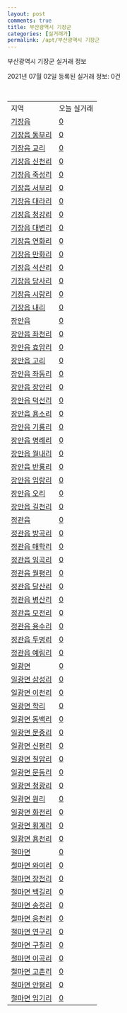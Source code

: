 ```yaml
---
layout: post
comments: true
title: 부산광역시 기장군
categories: [실거래가]
permalink: /apt/부산광역시 기장군
---
```


부산광역시 기장군 실거래 정보

2021년 07월 02일 등록된 실거래 정보: 0건

<script type="text/javascript">
  google.charts.load('current', {'packages':['corechart']});
  google.charts.setOnLoadCallback(drawChart);

  function drawChart() {
    var data = google.visualization.arrayToDataTable([['거래일', '매매', '전월세', '전매'], ['20-07', 228, 360, 226], ['20-08', 211, 323, 132], ['20-09', 250, 378, 89], ['20-10', 393, 331, 145], ['20-11', 863, 289, 134], ['20-12', 456, 357, 53], ['21-01', 322, 305, 24], ['21-02', 242, 258, 21], ['21-03', 302, 313, 12], ['21-04', 281, 283, 9], ['21-05', 351, 225, 23], ['21-06', 235, 153, 12]]);

    var options = {
      title: '최근 유형별 거래량 추이',
      legend: { position: 'bottom' }
    };

    var chart = new google.visualization.LineChart(document.getElementById('columnchart_material'));
    chart.draw(data, (options));
  }
</script>

<div id="columnchart_material" style="width: 95%; margin-left: -35px"></div>
<br>
<table class="sortable">
  <tr>
    <td>지역</td>
    <td>오늘 실거래</td>
  </tr>

  
  <tr class="item">
    <td><a href="부산광역시 기장군 기장읍">기장읍</a></td>
    <td><a href="부산광역시 기장군 기장읍">0</a></td>
  </tr>
    

  <tr class="item">
    <td><a href="부산광역시 기장군 기장읍 동부리">기장읍 동부리</a></td>
    <td><a href="부산광역시 기장군 기장읍 동부리">0</a></td>
  </tr>
    

  <tr class="item">
    <td><a href="부산광역시 기장군 기장읍 교리">기장읍 교리</a></td>
    <td><a href="부산광역시 기장군 기장읍 교리">0</a></td>
  </tr>
    

  <tr class="item">
    <td><a href="부산광역시 기장군 기장읍 신천리">기장읍 신천리</a></td>
    <td><a href="부산광역시 기장군 기장읍 신천리">0</a></td>
  </tr>
    

  <tr class="item">
    <td><a href="부산광역시 기장군 기장읍 죽성리">기장읍 죽성리</a></td>
    <td><a href="부산광역시 기장군 기장읍 죽성리">0</a></td>
  </tr>
    

  <tr class="item">
    <td><a href="부산광역시 기장군 기장읍 서부리">기장읍 서부리</a></td>
    <td><a href="부산광역시 기장군 기장읍 서부리">0</a></td>
  </tr>
    

  <tr class="item">
    <td><a href="부산광역시 기장군 기장읍 대라리">기장읍 대라리</a></td>
    <td><a href="부산광역시 기장군 기장읍 대라리">0</a></td>
  </tr>
    

  <tr class="item">
    <td><a href="부산광역시 기장군 기장읍 청강리">기장읍 청강리</a></td>
    <td><a href="부산광역시 기장군 기장읍 청강리">0</a></td>
  </tr>
    

  <tr class="item">
    <td><a href="부산광역시 기장군 기장읍 대변리">기장읍 대변리</a></td>
    <td><a href="부산광역시 기장군 기장읍 대변리">0</a></td>
  </tr>
    

  <tr class="item">
    <td><a href="부산광역시 기장군 기장읍 연화리">기장읍 연화리</a></td>
    <td><a href="부산광역시 기장군 기장읍 연화리">0</a></td>
  </tr>
    

  <tr class="item">
    <td><a href="부산광역시 기장군 기장읍 만화리">기장읍 만화리</a></td>
    <td><a href="부산광역시 기장군 기장읍 만화리">0</a></td>
  </tr>
    

  <tr class="item">
    <td><a href="부산광역시 기장군 기장읍 석산리">기장읍 석산리</a></td>
    <td><a href="부산광역시 기장군 기장읍 석산리">0</a></td>
  </tr>
    

  <tr class="item">
    <td><a href="부산광역시 기장군 기장읍 당사리">기장읍 당사리</a></td>
    <td><a href="부산광역시 기장군 기장읍 당사리">0</a></td>
  </tr>
    

  <tr class="item">
    <td><a href="부산광역시 기장군 기장읍 시랑리">기장읍 시랑리</a></td>
    <td><a href="부산광역시 기장군 기장읍 시랑리">0</a></td>
  </tr>
    

  <tr class="item">
    <td><a href="부산광역시 기장군 기장읍 내리">기장읍 내리</a></td>
    <td><a href="부산광역시 기장군 기장읍 내리">0</a></td>
  </tr>
    

  <tr class="item">
    <td><a href="부산광역시 기장군 장안읍">장안읍</a></td>
    <td><a href="부산광역시 기장군 장안읍">0</a></td>
  </tr>
    

  <tr class="item">
    <td><a href="부산광역시 기장군 장안읍 좌천리">장안읍 좌천리</a></td>
    <td><a href="부산광역시 기장군 장안읍 좌천리">0</a></td>
  </tr>
    

  <tr class="item">
    <td><a href="부산광역시 기장군 장안읍 효암리">장안읍 효암리</a></td>
    <td><a href="부산광역시 기장군 장안읍 효암리">0</a></td>
  </tr>
    

  <tr class="item">
    <td><a href="부산광역시 기장군 장안읍 고리">장안읍 고리</a></td>
    <td><a href="부산광역시 기장군 장안읍 고리">0</a></td>
  </tr>
    

  <tr class="item">
    <td><a href="부산광역시 기장군 장안읍 좌동리">장안읍 좌동리</a></td>
    <td><a href="부산광역시 기장군 장안읍 좌동리">0</a></td>
  </tr>
    

  <tr class="item">
    <td><a href="부산광역시 기장군 장안읍 장안리">장안읍 장안리</a></td>
    <td><a href="부산광역시 기장군 장안읍 장안리">0</a></td>
  </tr>
    

  <tr class="item">
    <td><a href="부산광역시 기장군 장안읍 덕선리">장안읍 덕선리</a></td>
    <td><a href="부산광역시 기장군 장안읍 덕선리">0</a></td>
  </tr>
    

  <tr class="item">
    <td><a href="부산광역시 기장군 장안읍 용소리">장안읍 용소리</a></td>
    <td><a href="부산광역시 기장군 장안읍 용소리">0</a></td>
  </tr>
    

  <tr class="item">
    <td><a href="부산광역시 기장군 장안읍 기룡리">장안읍 기룡리</a></td>
    <td><a href="부산광역시 기장군 장안읍 기룡리">0</a></td>
  </tr>
    

  <tr class="item">
    <td><a href="부산광역시 기장군 장안읍 명례리">장안읍 명례리</a></td>
    <td><a href="부산광역시 기장군 장안읍 명례리">0</a></td>
  </tr>
    

  <tr class="item">
    <td><a href="부산광역시 기장군 장안읍 월내리">장안읍 월내리</a></td>
    <td><a href="부산광역시 기장군 장안읍 월내리">0</a></td>
  </tr>
    

  <tr class="item">
    <td><a href="부산광역시 기장군 장안읍 반룡리">장안읍 반룡리</a></td>
    <td><a href="부산광역시 기장군 장안읍 반룡리">0</a></td>
  </tr>
    

  <tr class="item">
    <td><a href="부산광역시 기장군 장안읍 임랑리">장안읍 임랑리</a></td>
    <td><a href="부산광역시 기장군 장안읍 임랑리">0</a></td>
  </tr>
    

  <tr class="item">
    <td><a href="부산광역시 기장군 장안읍 오리">장안읍 오리</a></td>
    <td><a href="부산광역시 기장군 장안읍 오리">0</a></td>
  </tr>
    

  <tr class="item">
    <td><a href="부산광역시 기장군 장안읍 길천리">장안읍 길천리</a></td>
    <td><a href="부산광역시 기장군 장안읍 길천리">0</a></td>
  </tr>
    

  <tr class="item">
    <td><a href="부산광역시 기장군 정관읍">정관읍</a></td>
    <td><a href="부산광역시 기장군 정관읍">0</a></td>
  </tr>
    

  <tr class="item">
    <td><a href="부산광역시 기장군 정관읍 방곡리">정관읍 방곡리</a></td>
    <td><a href="부산광역시 기장군 정관읍 방곡리">0</a></td>
  </tr>
    

  <tr class="item">
    <td><a href="부산광역시 기장군 정관읍 매학리">정관읍 매학리</a></td>
    <td><a href="부산광역시 기장군 정관읍 매학리">0</a></td>
  </tr>
    

  <tr class="item">
    <td><a href="부산광역시 기장군 정관읍 임곡리">정관읍 임곡리</a></td>
    <td><a href="부산광역시 기장군 정관읍 임곡리">0</a></td>
  </tr>
    

  <tr class="item">
    <td><a href="부산광역시 기장군 정관읍 월평리">정관읍 월평리</a></td>
    <td><a href="부산광역시 기장군 정관읍 월평리">0</a></td>
  </tr>
    

  <tr class="item">
    <td><a href="부산광역시 기장군 정관읍 달산리">정관읍 달산리</a></td>
    <td><a href="부산광역시 기장군 정관읍 달산리">0</a></td>
  </tr>
    

  <tr class="item">
    <td><a href="부산광역시 기장군 정관읍 병산리">정관읍 병산리</a></td>
    <td><a href="부산광역시 기장군 정관읍 병산리">0</a></td>
  </tr>
    

  <tr class="item">
    <td><a href="부산광역시 기장군 정관읍 모전리">정관읍 모전리</a></td>
    <td><a href="부산광역시 기장군 정관읍 모전리">0</a></td>
  </tr>
    

  <tr class="item">
    <td><a href="부산광역시 기장군 정관읍 용수리">정관읍 용수리</a></td>
    <td><a href="부산광역시 기장군 정관읍 용수리">0</a></td>
  </tr>
    

  <tr class="item">
    <td><a href="부산광역시 기장군 정관읍 두명리">정관읍 두명리</a></td>
    <td><a href="부산광역시 기장군 정관읍 두명리">0</a></td>
  </tr>
    

  <tr class="item">
    <td><a href="부산광역시 기장군 정관읍 예림리">정관읍 예림리</a></td>
    <td><a href="부산광역시 기장군 정관읍 예림리">0</a></td>
  </tr>
    

  <tr class="item">
    <td><a href="부산광역시 기장군 일광면">일광면</a></td>
    <td><a href="부산광역시 기장군 일광면">0</a></td>
  </tr>
    

  <tr class="item">
    <td><a href="부산광역시 기장군 일광면 삼성리">일광면 삼성리</a></td>
    <td><a href="부산광역시 기장군 일광면 삼성리">0</a></td>
  </tr>
    

  <tr class="item">
    <td><a href="부산광역시 기장군 일광면 이천리">일광면 이천리</a></td>
    <td><a href="부산광역시 기장군 일광면 이천리">0</a></td>
  </tr>
    

  <tr class="item">
    <td><a href="부산광역시 기장군 일광면 학리">일광면 학리</a></td>
    <td><a href="부산광역시 기장군 일광면 학리">0</a></td>
  </tr>
    

  <tr class="item">
    <td><a href="부산광역시 기장군 일광면 동백리">일광면 동백리</a></td>
    <td><a href="부산광역시 기장군 일광면 동백리">0</a></td>
  </tr>
    

  <tr class="item">
    <td><a href="부산광역시 기장군 일광면 문중리">일광면 문중리</a></td>
    <td><a href="부산광역시 기장군 일광면 문중리">0</a></td>
  </tr>
    

  <tr class="item">
    <td><a href="부산광역시 기장군 일광면 신평리">일광면 신평리</a></td>
    <td><a href="부산광역시 기장군 일광면 신평리">0</a></td>
  </tr>
    

  <tr class="item">
    <td><a href="부산광역시 기장군 일광면 칠암리">일광면 칠암리</a></td>
    <td><a href="부산광역시 기장군 일광면 칠암리">0</a></td>
  </tr>
    

  <tr class="item">
    <td><a href="부산광역시 기장군 일광면 문동리">일광면 문동리</a></td>
    <td><a href="부산광역시 기장군 일광면 문동리">0</a></td>
  </tr>
    

  <tr class="item">
    <td><a href="부산광역시 기장군 일광면 청광리">일광면 청광리</a></td>
    <td><a href="부산광역시 기장군 일광면 청광리">0</a></td>
  </tr>
    

  <tr class="item">
    <td><a href="부산광역시 기장군 일광면 원리">일광면 원리</a></td>
    <td><a href="부산광역시 기장군 일광면 원리">0</a></td>
  </tr>
    

  <tr class="item">
    <td><a href="부산광역시 기장군 일광면 화전리">일광면 화전리</a></td>
    <td><a href="부산광역시 기장군 일광면 화전리">0</a></td>
  </tr>
    

  <tr class="item">
    <td><a href="부산광역시 기장군 일광면 횡계리">일광면 횡계리</a></td>
    <td><a href="부산광역시 기장군 일광면 횡계리">0</a></td>
  </tr>
    

  <tr class="item">
    <td><a href="부산광역시 기장군 일광면 용천리">일광면 용천리</a></td>
    <td><a href="부산광역시 기장군 일광면 용천리">0</a></td>
  </tr>
    

  <tr class="item">
    <td><a href="부산광역시 기장군 철마면">철마면</a></td>
    <td><a href="부산광역시 기장군 철마면">0</a></td>
  </tr>
    

  <tr class="item">
    <td><a href="부산광역시 기장군 철마면 와여리">철마면 와여리</a></td>
    <td><a href="부산광역시 기장군 철마면 와여리">0</a></td>
  </tr>
    

  <tr class="item">
    <td><a href="부산광역시 기장군 철마면 장전리">철마면 장전리</a></td>
    <td><a href="부산광역시 기장군 철마면 장전리">0</a></td>
  </tr>
    

  <tr class="item">
    <td><a href="부산광역시 기장군 철마면 백길리">철마면 백길리</a></td>
    <td><a href="부산광역시 기장군 철마면 백길리">0</a></td>
  </tr>
    

  <tr class="item">
    <td><a href="부산광역시 기장군 철마면 송정리">철마면 송정리</a></td>
    <td><a href="부산광역시 기장군 철마면 송정리">0</a></td>
  </tr>
    

  <tr class="item">
    <td><a href="부산광역시 기장군 철마면 웅천리">철마면 웅천리</a></td>
    <td><a href="부산광역시 기장군 철마면 웅천리">0</a></td>
  </tr>
    

  <tr class="item">
    <td><a href="부산광역시 기장군 철마면 연구리">철마면 연구리</a></td>
    <td><a href="부산광역시 기장군 철마면 연구리">0</a></td>
  </tr>
    

  <tr class="item">
    <td><a href="부산광역시 기장군 철마면 구칠리">철마면 구칠리</a></td>
    <td><a href="부산광역시 기장군 철마면 구칠리">0</a></td>
  </tr>
    

  <tr class="item">
    <td><a href="부산광역시 기장군 철마면 이곡리">철마면 이곡리</a></td>
    <td><a href="부산광역시 기장군 철마면 이곡리">0</a></td>
  </tr>
    

  <tr class="item">
    <td><a href="부산광역시 기장군 철마면 고촌리">철마면 고촌리</a></td>
    <td><a href="부산광역시 기장군 철마면 고촌리">0</a></td>
  </tr>
    

  <tr class="item">
    <td><a href="부산광역시 기장군 철마면 안평리">철마면 안평리</a></td>
    <td><a href="부산광역시 기장군 철마면 안평리">0</a></td>
  </tr>
    

  <tr class="item">
    <td><a href="부산광역시 기장군 철마면 임기리">철마면 임기리</a></td>
    <td><a href="부산광역시 기장군 철마면 임기리">0</a></td>
  </tr>
    


</table>


    